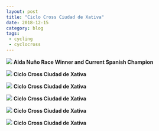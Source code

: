 ```yaml
---
layout: post
title: "Ciclo Cross Ciudad de Xativa"
date: 2018-12-15
category: blog
tags:
 - cycling
 - cyclocross 
---
```


![](/images/2018/ciclo-cross-ciudad-de-xativa-aida-nuno.jpg)
**Aida Nuño Race Winner and Current Spanish Champion**

<!--more-->
![](/images/2018/ciclo-cross-ciudad-de-xativa.jpg)
**Ciclo Cross Ciudad de Xativa**

![](/images/2018/ciclo-cross-ciudad-de-xativa-1.jpg)
**Ciclo Cross Ciudad de Xativa**

![](/images/2018/ciclo-cross-ciudad-de-xativa-2.jpg)
**Ciclo Cross Ciudad de Xativa**

![](/images/2018/ciclo-cross-ciudad-de-xativa-3.jpg)
**Ciclo Cross Ciudad de Xativa**

![](/images/2018/ciclo-cross-ciudad-de-xativa-4.jpg)
**Ciclo Cross Ciudad de Xativa**
